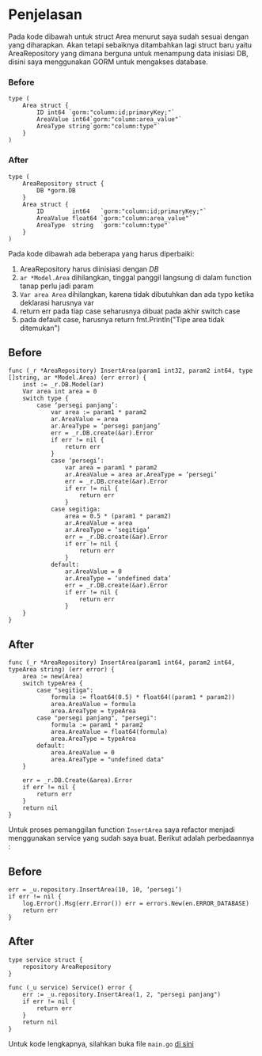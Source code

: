 # Penjelasan
Pada kode dibawah untuk struct Area menurut saya sudah sesuai dengan yang diharapkan. Akan tetapi sebaiknya ditambahkan lagi struct baru yaitu AreaRepository yang dimana berguna untuk menampung data inisiasi DB, disini saya menggunakan GORM untuk mengakses database.

### Before
```
type ( 
    Area struct { 
        ID int64 `gorm:"column:id;primaryKey;"`
        AreaValue int64`gorm:"column:area_value"`
        AreaType string`gorm:"column:type"` 
    } 
)
```

### After
```
type (
	AreaRepository struct {
		DB *gorm.DB
	}
	Area struct {
		ID        int64   `gorm:"column:id;primaryKey;"`
		AreaValue float64 `gorm:"column:area_value"`
		AreaType  string  `gorm:"column:type"`
	}
)
```

Pada kode dibawah ada beberapa yang harus diperbaiki:
1. AreaRepository harus diinisiasi dengan *DB*
2. `ar *Model.Area` dihilangkan, tinggal panggil langsung di dalam function tanap perlu jadi param
3. `Var area Area` dihilangkan, karena tidak dibutuhkan dan ada typo ketika deklarasi harusnya var
4. return err pada tiap case seharusnya dibuat pada akhir switch case
5. pada default case, harusnya return fmt.Println("Tipe area tidak ditemukan")


## Before
```
func (_r *AreaRepository) InsertArea(param1 int32, param2 int64, type []string, ar *Model.Area) (err error) { 
    inst := _r.DB.Model(ar) 
    Var area int area = 0 
    switch type { 
        case ‘persegi panjang’: 
            var area := param1 * param2 
            ar.AreaValue = area 
            ar.AreaType = ‘persegi panjang’ 
            err = _r.DB.create(&ar).Error 
            if err != nil { 
                return err 
            } 
            case ‘persegi’: 
                var area = param1 * param2 
                ar.AreaValue = area ar.AreaType = ‘persegi’ 
                err = _r.DB.create(&ar).Error 
                if err != nil { 
                    return err 
                } 
            case segitiga:
                area = 0.5 * (param1 * param2) 
                ar.AreaValue = area 
                ar.AreaType = ‘segitiga’ 
                err = _r.DB.create(&ar).Error 
                if err != nil { 
                    return err 
                } 
            default: 
                ar.AreaValue = 0 
                ar.AreaType = ‘undefined data’ 
                err = _r.DB.create(&ar).Error 
                if err != nil { 
                    return err 
                } 
    } 
}
```
## After
```
func (_r *AreaRepository) InsertArea(param1 int64, param2 int64, typeArea string) (err error) {
	area := new(Area)
	switch typeArea {
		case "segitiga":
			formula := float64(0.5) * float64((param1 * param2))
			area.AreaValue = formula
			area.AreaType = typeArea
		case "persegi panjang", "persegi":
			formula := param1 * param2
			area.AreaValue = float64(formula)
			area.AreaType = typeArea
		default:
			area.AreaValue = 0
			area.AreaType = "undefined data"
	}

	err = _r.DB.Create(&area).Error
	if err != nil {
		return err
	}
	return nil
}
```

Untuk proses pemanggilan function `InsertArea` saya refactor menjadi menggunakan service yang sudah saya buat. Berikut adalah perbedaannya :
## Before
```
err = _u.repository.InsertArea(10, 10, ‘persegi’) 
if err != nil { 
    log.Error().Msg(err.Error()) err = errors.New(en.ERROR_DATABASE) 
    return err 
}
```
## After
```
type service struct {
	repository AreaRepository
}

func (_u service) Service() error {
	err := _u.repository.InsertArea(1, 2, "persegi panjang")
	if err != nil {
		return err
	}
	return nil
}
```

Untuk kode lengkapnya, silahkan buka file `main.go` [di sini](https://github.com/bangadam/backend-test-majoo-area-train/blob/master/main.go)